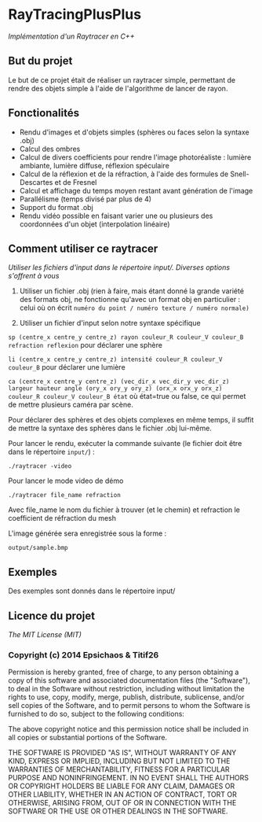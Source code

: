 # RayTracingPlusPlus

*Implémentation d'un Raytracer en C++*

## But du projet

Le but de ce projet était de réaliser un raytracer simple, permettant de rendre des objets simple à l'aide de l'algorithme de lancer de rayon.

## Fonctionalités

- Rendu d'images et d'objets simples (sphères ou faces selon la syntaxe .obj)
- Calcul des ombres
- Calcul de divers coefficients pour rendre l'image photoréaliste : lumière ambiante, lumière diffuse, réflexion spéculaire
- Calcul de la réflexion et de la réfraction, à l'aide des formules de Snell-Descartes et de Fresnel
- Calcul et affichage du temps moyen restant avant génération de l'image
- Parallélisme (temps divisé par plus de 4)
- Support du format .obj
- Rendu vidéo possible en faisant varier une ou plusieurs des coordonnées d'un objet (interpolation linéaire)

## Comment utiliser ce raytracer

*Utiliser les fichiers d'input dans le répertoire input/. Diverses options s'offrent à vous*

1. Utiliser un fichier .obj (rien à faire, mais étant donné la grande variété des formats obj, ne fonctionne qu'avec un format obj en particulier : celui où on écrit `numéro du point / numéro texture / numéro normale)`

2. Utiliser un fichier d'input selon notre syntaxe spécifique

`sp (centre_x centre_y centre_z) rayon couleur_R couleur_V couleur_B refraction reflexion` pour déclarer une sphère

`li (centre_x centre_y centre_z) intensité couleur_R couleur_V couleur_B` pour déclarer une lumière

`ca (centre_x centre_y centre_z) (vec_dir_x vec_dir_y vec_dir_z) largeur hauteur angle (ory_x ory_y ory_z) (orx_x orx_y orx_z) couleur_R couleur_V couleur_B état` où état=true ou false, ce qui permet de mettre plusieurs caméra par scène.

Pour déclarer des sphères et des objets complexes en même temps, il suffit de mettre la syntaxe des sphères dans le fichier .obj lui-même.

Pour lancer le rendu, exécuter la commande suivante (le fichier doit être dans le répertoire `input/`) :

`./raytracer -video`

Pour lancer le mode video de démo

`./raytracer file_name refraction`

Avec file_name le nom du fichier à trouver (et le chemin) et refraction le coefficient de réfraction du mesh

L'image générée sera enregistrée sous la forme :

`output/sample.bmp`

## Exemples

Des exemples sont donnés dans le répertoire input/

## Licence du projet

*The MIT License (MIT)*

### Copyright (c) 2014 Epsichaos & Titif26

Permission is hereby granted, free of charge, to any person obtaining a copy
of this software and associated documentation files (the "Software"), to deal
in the Software without restriction, including without limitation the rights
to use, copy, modify, merge, publish, distribute, sublicense, and/or sell
copies of the Software, and to permit persons to whom the Software is
furnished to do so, subject to the following conditions:

The above copyright notice and this permission notice shall be included in
all copies or substantial portions of the Software.

THE SOFTWARE IS PROVIDED "AS IS", WITHOUT WARRANTY OF ANY KIND, EXPRESS OR
IMPLIED, INCLUDING BUT NOT LIMITED TO THE WARRANTIES OF MERCHANTABILITY,
FITNESS FOR A PARTICULAR PURPOSE AND NONINFRINGEMENT. IN NO EVENT SHALL THE
AUTHORS OR COPYRIGHT HOLDERS BE LIABLE FOR ANY CLAIM, DAMAGES OR OTHER
LIABILITY, WHETHER IN AN ACTION OF CONTRACT, TORT OR OTHERWISE, ARISING FROM,
OUT OF OR IN CONNECTION WITH THE SOFTWARE OR THE USE OR OTHER DEALINGS IN
THE SOFTWARE.

